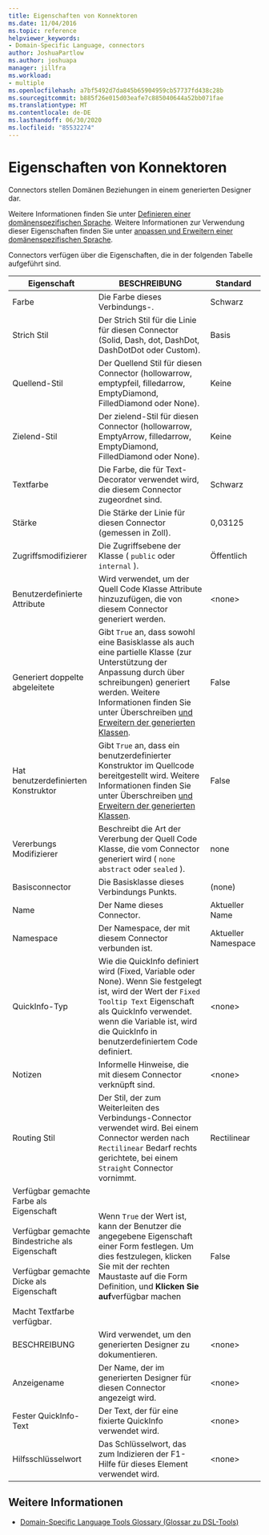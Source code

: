 ```yaml
---
title: Eigenschaften von Konnektoren
ms.date: 11/04/2016
ms.topic: reference
helpviewer_keywords:
- Domain-Specific Language, connectors
author: JoshuaPartlow
ms.author: joshuapa
manager: jillfra
ms.workload:
- multiple
ms.openlocfilehash: a7bf5492d7da845b65904959cb57737fd438c28b
ms.sourcegitcommit: b885f26e015d03eafe7c885040644a52bb071fae
ms.translationtype: MT
ms.contentlocale: de-DE
ms.lasthandoff: 06/30/2020
ms.locfileid: "85532274"
---
```

# <a name="properties-of-connectors"></a>Eigenschaften von Konnektoren
Connectors stellen Domänen Beziehungen in einem generierten Designer dar.

 Weitere Informationen finden Sie unter [Definieren einer domänenspezifischen Sprache](../modeling/how-to-define-a-domain-specific-language.md). Weitere Informationen zur Verwendung dieser Eigenschaften finden Sie unter [anpassen und Erweitern einer domänenspezifischen Sprache](../modeling/customizing-and-extending-a-domain-specific-language.md).

 Connectors verfügen über die Eigenschaften, die in der folgenden Tabelle aufgeführt sind.

|Eigenschaft|BESCHREIBUNG|Standard|
|-|-|-|
|Farbe|Die Farbe dieses Verbindungs-.|Schwarz|
|Strich Stil|Der Strich Stil für die Linie für diesen Connector (Solid, Dash, dot, DashDot, DashDotDot oder Custom).|Basis|
|Quellend-Stil|Der Quellend Stil für diesen Connector (hollowarrow, emptypfeil, filledarrow, EmptyDiamond, FilledDiamond oder None).|Keine|
|Zielend-Stil|Der zielend-Stil für diesen Connector (hollowarrow, EmptyArrow, filledarrow, EmptyDiamond, FilledDiamond oder None).|Keine|
|Textfarbe|Die Farbe, die für Text-Decorator verwendet wird, die diesem Connector zugeordnet sind.|Schwarz|
|Stärke|Die Stärke der Linie für diesen Connector (gemessen in Zoll).|0,03125|
|Zugriffsmodifizierer|Die Zugriffsebene der Klasse ( `public` oder `internal` ).|Öffentlich|
|Benutzerdefinierte Attribute|Wird verwendet, um der Quell Code Klasse Attribute hinzuzufügen, die von diesem Connector generiert werden.|\<none>|
|Generiert doppelte abgeleitete|Gibt `True` an, dass sowohl eine Basisklasse als auch eine partielle Klasse (zur Unterstützung der Anpassung durch über schreibungen) generiert werden. Weitere Informationen finden Sie unter Überschreiben [und Erweitern der generierten Klassen](../modeling/overriding-and-extending-the-generated-classes.md).|False|
|Hat benutzerdefinierten Konstruktor|Gibt `True` an, dass ein benutzerdefinierter Konstruktor im Quellcode bereitgestellt wird. Weitere Informationen finden Sie unter Überschreiben [und Erweitern der generierten Klassen](../modeling/overriding-and-extending-the-generated-classes.md).|False|
|Vererbungs Modifizierer|Beschreibt die Art der Vererbung der Quell Code Klasse, die vom Connector generiert wird ( `none` `abstract` oder `sealed` ).|none|
|Basisconnector|Die Basisklasse dieses Verbindungs Punkts.|(none)|
|Name|Der Name dieses Connector.|Aktueller Name|
|Namespace|Der Namespace, der mit diesem Connector verbunden ist.|Aktueller Namespace|
|QuickInfo-Typ|Wie die QuickInfo definiert wird (Fixed, Variable oder None). Wenn Sie festgelegt ist, wird der Wert der `Fixed Tooltip Text` Eigenschaft als QuickInfo verwendet. wenn die Variable ist, wird die QuickInfo in benutzerdefiniertem Code definiert.|\<none>|
|Notizen|Informelle Hinweise, die mit diesem Connector verknüpft sind.|\<none>|
|Routing Stil|Der Stil, der zum Weiterleiten des Verbindungs-Connector verwendet wird. Bei einem Connector werden nach `Rectilinear` Bedarf rechts gerichtete, bei einem `Straight` Connector vornimmt.|Rectilinear|
|Verfügbar gemachte Farbe als Eigenschaft<br /><br /> Verfügbar gemachte Bindestriche als Eigenschaft<br /><br /> Verfügbar gemachte Dicke als Eigenschaft<br /><br /> Macht Textfarbe verfügbar.|Wenn `True` der Wert ist, kann der Benutzer die angegebene Eigenschaft einer Form festlegen. Um dies festzulegen, klicken Sie mit der rechten Maustaste auf die Form Definition, und **Klicken Sie auf**verfügbar machen|False|
|BESCHREIBUNG|Wird verwendet, um den generierten Designer zu dokumentieren.|\<none>|
|Anzeigename|Der Name, der im generierten Designer für diesen Connector angezeigt wird.|\<none>|
|Fester QuickInfo-Text|Der Text, der für eine fixierte QuickInfo verwendet wird.|\<none>|
|Hilfsschlüsselwort|Das Schlüsselwort, das zum Indizieren der F1-Hilfe für dieses Element verwendet wird.|\<none>|

## <a name="see-also"></a>Weitere Informationen

- [Domain-Specific Language Tools Glossary (Glossar zu DSL-Tools)](https://msdn.microsoft.com/ca5e84cb-a315-465c-be24-76aa3df276aa)